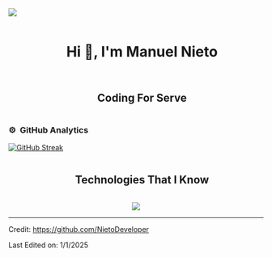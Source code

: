 
<!--horizontal divider(gradiant)-->
<img src="https://user-images.githubusercontent.com/73097560/115834477-dbab4500-a447-11eb-908a-139a6edaec5c.gif">

<!--h1 without bottom border-->
<div id="user-content-toc">
  <ul align="center">
    <summary><h1 style="display: inline-block">Hi 👋, I'm Manuel Nieto</h1></summary>
  </ul>
</div>

<!--h2 without bottom border-->
<div id="user-content-toc">
  <ul align="center">
    <summary><h2 style="display: inline-block">Coding For Serve </h2></summary>
  </ul>
</div>



### ⚙️ &nbsp;GitHub Analytics

<p align="center">

<a href="https://git.io/streak-stats"><img src="https://github-readme-streak-stats.herokuapp.com?user=NietoDeveloper&theme=react" alt="GitHub Streak" /></a>

</p>

<p align="center">

<a href="https://github-readme-stats.vercel.app/api?username=NietoDeveloper&show_icons=true&theme=dark" /></a>

</p>


<!--h1 without bottom border-->
<div id="user-content-toc">
  <ul align="center">
    <summary><h2 style="display: inline-block">Technologies That I Know </h2></summary>
  </ul>
</div>
<!--tech stack icons-->
<p align="center">
    <a href="https://skillicons.dev">
    <img src="https://skillicons.dev/icons?i=git,aws,css,docker,postgres,express,firebase,github,html,js,materialui,mongodb,mysql,nextjs,nodejs,postman,vite,react,tailwind,vscode,astro" />
  </a>
</p>


----------------------------------------------------------------------
Credit: https://github.com/NietoDeveloper

Last Edited on: 1/1/2025
